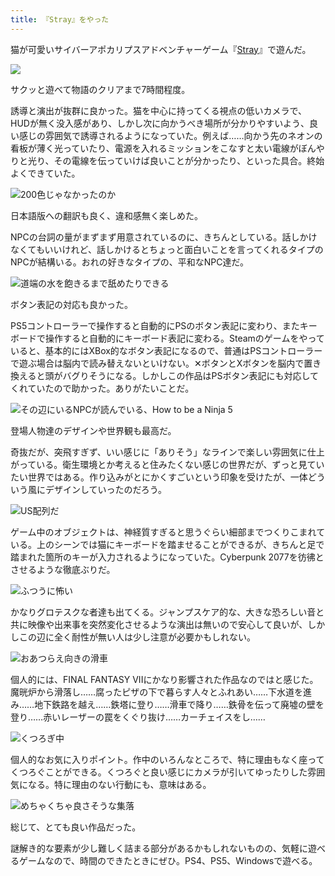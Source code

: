 ```yaml
---
title: 『Stray』をやった
---
```

猫が可愛いサイバーアポカリプスアドベンチャーゲーム『[Stray](https://store.steampowered.com/app/1332010/Stray/?l=japanese)』で遊んだ。

![](https://lh3.googleusercontent.com/HMZ3GkqDmEQTkZuxsWO_rcOmvSqlIV98UKNK2Vlqw_1XbhEUbTt5-I9a0J0wvbknwUh6nZrvk1OnrW9W_wPaw22je6jZ02W9j-CPePSg6TqHR0LFS7DzJibU0QRUgDaSj0AEZy826CXcafrMPphEFwZBHbZ-_e9osHu5m90-z7Mly--mQR1bWM6i5w)

サクッと遊べて物語のクリアまで7時間程度。

誘導と演出が抜群に良かった。猫を中心に持ってくる視点の低いカメラで、HUDが無く没入感があり、しかし次に向かうべき場所が分かりやすいよう、良い感じの雰囲気で誘導されるようになっていた。例えば……向かう先のネオンの看板が薄く光っていたり、電源を入れるミッションをこなすと太い電線がぼんやりと光り、その電線を伝っていけば良いことが分かったり、といった具合。終始よくできていた。

![](https://lh5.googleusercontent.com/RYgxCI2oSfowpub60iBxm1q5JouTd1LP-M1MyFkHwmblpeFcKbmyjLOMbb44W4EbFER0yJAtMoSXsBCKfslNsQHN6i9wscAKGH-ye5KIBQlGuMDy15EgWcRHZ6cjeyvqI52DeAfC9FKLJRrWTL6ZGiOC40VWbVhdbk218MDG3MlGp4zXyVNg0CsvSg "200色じゃなかったのか")

日本語版への翻訳も良く、違和感無く楽しめた。

NPCの台詞の量がまずまず用意されているのに、きちんとしている。話しかけなくてもいいけれど、話しかけるとちょっと面白いことを言ってくれるタイプのNPCが結構いる。おれの好きなタイプの、平和なNPC達だ。

![](https://lh6.googleusercontent.com/raAiwEXxBwqzmnWX0MVzQgapMx8rQBs_KzA5rlzF5iWHrbV_pGKF-5mWUQt9xd02sMWmf-akblYnAfVQCi3IjsiajJqudFE9rueC9WLcjPmHpKTQCdwZKLoo0kasA7kaSRDynjI-fjAxa_RwzUDA5zkaY2lCpvz5g6T4ZwTpq5sWXxc-o6O_5Vr43Q "道端の水を飽きるまで舐めたりできる")

ボタン表記の対応も良かった。

PS5コントローラーで操作すると自動的にPSのボタン表記に変わり、またキーボードで操作すると自動的にキーボード表記に変わる。Steamのゲームをやっていると、基本的にはXBox的なボタン表記になるので、普通はPSコントローラーで遊ぶ場合は脳内で読み替えないといけない。✕ボタンとXボタンを脳内で置き換えると頭がバグりそうになる。しかしこの作品はPSボタン表記にも対応してくれていたので助かった。ありがたいことだ。

![](https://lh5.googleusercontent.com/nZ4JSOPOR9cXznXROWQTLwOFSXzyGvIUvDAHktU_JB0WdwZgnLJI--dR1AAAwtmtHu8uh3iubGfNGj7XWYQQ97CgY0hUmFXf5Q7HPG6-h0tvEOYiOu8Bry0WbofbCOW3yMb_R-36paXz6PdrYgQ3ght17b64CHd4Y5EaqKsXV9uH_50QkZNTdzBxTQ "その辺にいるNPCが読んでいる、How to be a Ninja 5")

登場人物達のデザインや世界観も最高だ。

奇抜だが、突飛すぎず、いい感じに「ありそう」なラインで楽しい雰囲気に仕上がっている。衛生環境とか考えると住みたくない感じの世界だが、ずっと見ていたい世界ではある。作り込みがとにかくすごいという印象を受けたが、一体どういう風にデザインしていったのだろう。

![](https://lh4.googleusercontent.com/T5oSrpBzKcQ4pYyIm0HF4rAXKEFv047DS4ZorntImEdwhVLAI09KPUruciJuAh3Y6_XlZClCpzqhgvNBfZwAYE7r0AoB2W7d7Fgy19O0QiVaPCjdw01btIEniqN9U3DL9VKvO48Omz77xshS_qyb6RXbQJiFcCSR01QN0deFprJxakaDX5yscFqObQ "US配列だ")

ゲーム中のオブジェクトは、神経質すぎると思うぐらい細部までつくりこまれている。上のシーンでは猫にキーボードを踏ませることができるが、きちんと足で踏まれた箇所のキーが入力されるようになっていた。Cyberpunk 2077を彷彿とさせるような徹底ぶりだ。

![](https://lh5.googleusercontent.com/_JsVaa4lo8e9avZn1Sl0pWa4uFY7NkDWYkJhzYZJG445Baabz4R9n2wMcN0sJhCiMaPligfS-qRdXdNuM4nt4oDl53ZrenxStdqq4yrnhbc-9kjpj2yjI9fspIbu1NpTUSStmVSj1lYkawozTblwCwtAsEm2iFRE2Yq2NHAaXn0AZQu8QeUjjkzZNA "ふつうに怖い")

かなりグロテスクな者達も出てくる。ジャンプスケア的な、大きな恐ろしい音と共に映像や出来事を突然変化させるような演出は無いので安心して良いが、しかしこの辺に全く耐性が無い人は少し注意が必要かもしれない。

![](https://lh5.googleusercontent.com/SwDPc7suSmvVOfjgDr0inRtdyDOYBH8toh8efPVYFNjuB6-TFgH6vaG73o7mvevhXjrktrIMuQSrdyU7n2vUW6X08Zf05LZa_bJge1sg7cvx3tVsyZeg-zz7bE8pVqwAoSb-IJzFaGMGB5Fo61B_iM3bCfc8ANBF7PBFwzCwjk_SaM9n0GlpjKlD7A "おあつらえ向きの滑車")

個人的には、FINAL FANTASY VIIにかなり影響された作品なのではと感じた。魔晄炉から滑落し……腐ったピザの下で暮らす人々とふれあい……下水道を進み……地下鉄路を越え……鉄塔に登り……滑車で降り……鉄骨を伝って廃墟の壁を登り……赤いレーザーの罠をくぐり抜け……カーチェイスをし……

![](https://lh3.googleusercontent.com/ISZWUm8TQYzhv0-5E4PEvwTsPn0mM0AkOvljKSJHPLjVi0c1JwxSWDgcqNHUhvu163DKpYmff1WQdXjdp7l4JVDSKTfzMxnRVzpZMLKtyuQo-BlBcuhbZqE6GljOryCuT8xuGAqvVoWYMx4ClDzgDv-menEZ9qR2vtL7iTduIG3kwb4c9MrxJ1zX6w "くつろぎ中")

個人的なお気に入りポイント。作中のいろんなところで、特に理由もなく座ってくつろぐことができる。くつろぐと良い感じにカメラが引いてゆったりした雰囲気になる。特に理由のない行動にも、意味はある。

![](https://lh6.googleusercontent.com/lsoRcdfjy5cD77AuvloTMUvZ4FP_U1HQxgiPFy-tgfYFrmFqzgjfj1hih5-fgCL6pb718_NwP1csZ5b97YY8QxSzoqK0nmcJvqb4NyIDHQLQPc9ag-V3vMDDwrpj44x6oxbODqeqdJKfkLck2ioO5srhn3Dc8csXak5KInl1URo-3MPBt85bXsNtxA "めちゃくちゃ良さそうな集落")

総じて、とても良い作品だった。

謎解き的な要素が少し難しく詰まる部分があるかもしれないものの、気軽に遊べるゲームなので、時間のできたときにぜひ。PS4、PS5、Windowsで遊べる。
